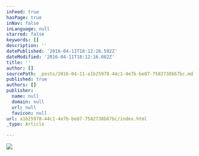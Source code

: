 ```yaml
---
inFeed: true
hasPage: true
inNav: false
inLanguage: null
starred: false
keywords: []
description: ''
datePublished: '2016-04-11T18:12:26.592Z'
dateModified: '2016-04-11T18:12:16.082Z'
title: ''
author: []
sourcePath: _posts/2016-04-11-a1b25978-44c1-4e7b-be87-7582738b67bc.md
published: true
authors: []
publisher:
  name: null
  domain: null
  url: null
  favicon: null
url: a1b25978-44c1-4e7b-be87-7582738b67bc/index.html
_type: Article

---
```

![](https://the-grid-user-content.s3-us-west-2.amazonaws.com/f6839ed0-6544-44db-a6e5-d7cf1832cfc2.jpg)